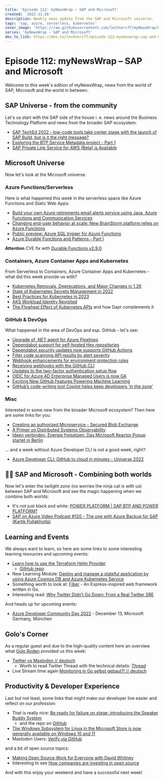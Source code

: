 ```yaml
---
title: 'Episode 112: myNewsWrap – SAP and Microsoft'
created: '2022-11-26'
description: Weekly news update from the SAP and Microsoft universe.
tags: 'sap, azure, serverless, kubernetes'
cover_image: 'https://raw.githubusercontent.com/lechnerc77/myNewsWrap/main/episodes/cover-images/episode112small.png'
series: 'myNewsWrap - SAP and Microsoft'
dev_to_link: https://dev.to/lechnerc77/episode-112-mynewswrap-sap-and-microsoft-3n3n
---
```


# Episode 112: myNewsWrap – SAP and Microsoft

Welcome to this week's edition of myNewsWrap, news from the world of SAP, Microsoft and the world in between.

## SAP Universe - from the community

Let's us start with the SAP side of the house i. e. news around the Business Technology Platform and news from the broader SAP ecosystem:

* [SAP TechEd 2022 - low-code tools take center stage with the launch of SAP Build, but is it the right message?](https://diginomica-com.cdn.ampproject.org/c/s/diginomica.com/sap-teched-2022-low-code-tools-take-center-stage-formal-launch-sap-build-it-right-message?amp)
* [Exploring the BTP Service Metadata project - Part 1](https://youtu.be/6gHzgUfV_SA)
* [SAP Private Link Service for AWS (Beta) is Available](https://blogs.sap.com/2022/11/22/sap-private-link-service-for-aws-beta-is-available/)

## Microsoft Universe

Now let's look at the Microsoft universe.

### Azure Functions/Serverless

Here is what happened this week in the serverless space like Azure Functions and Static Web Apps:

* [Build your own Azure retirements email alerts service using Java, Azure Functions and Communication Services](https://blog.siliconvalve.com/2022/11/16/build-your-own-azure-retirements-email-alerts-service-using-java-azure-functions-and-communication-services/)
* [Changing end-user behavior at scale: New BrainStorm platform relies on Azure Functions](https://customers.microsoft.com/story/1569466925567935379-changing-end-user-behavior-brainstorm-platform-azure-functions)
* [Public preview: Azure SQL trigger for Azure Functions](https://azure.microsoft.com/updates/public-preview-azure-sql-trigger-for-azure-functions/)
* [Azure Durable Functions and Patterns - Part I](https://youtu.be/x9YG3BH_YaE)

**Attention** CVE fix with [Durable Functions v2.9.0](https://github.com/Azure/azure-functions-durable-extension/releases/tag/v2.9.0)

### Containers, Azure Container Apps and Kubernetes

From Serverless to Containers, Azure Container Apps and Kubernetes - what did this week provide us with?

* [Kubernetes Removals, Deprecations, and Major Changes in 1.26](https://kubernetes.io/blog/2022/11/18/upcoming-changes-in-kubernetes-1-26/)
* [State of Kubernetes Secrets Management in 2022](https://www.doppler.com/blog/kubernetes-secrets-management-in-2022)
* [Best Practices for Kubernetes in 2023](https://myhistoryfeed.medium.com/best-practices-for-kubernetes-in-2023-bd0aaada1f72)
* [AKS Workload Identity Revisited](https://blog.baeke.info/2022/11/24/aks-workload-identity-revisited/)
* [The Flywheel Effect of Kubernetes APIs](https://thenewstack.io/the-flywheel-effect-of-kubernetes-apis) and how Dapr complements it

### GitHub & DevOps

What happened in the area of DevOps and esp. GitHub - let's see:

* [Upgrade of .NET agent for Azure Pipelines](https://devblogs.microsoft.com/devops/upgrade-of-net-agent-for-azure-pipelines/)
* [Dependabot support for self-hosted Hex repositories](https://github.blog/changelog/2022-11-23-dependabot-support-for-self-hosted-hex-repositories/)
* [Dependabot security updates now supports GitHub Actions](https://github.blog/changelog/2022-11-23-dependabot-security-updates-now-supports-github-actions/)
* [Filter code scanning API results by alert severity](https://github.blog/changelog/2022-11-25-filter-code-scanning-api-results-by-alert-severity/)
* [Webhook enhancements for environment protection rules](https://github.blog/changelog/2022-11-22-webhook-enhancements-for-environment-protection-rules/)
* [Receiving webhooks with the GitHub CLI](https://docs.github.com/en/developers/webhooks-and-events/webhooks/receiving-webhooks-with-the-github-cli)
* [Updates to the two-factor authentication setup flow](https://github.blog/changelog/2022-11-21-updates-to-the-two-factor-authentication-setup-flow/)
* [OIDC for Azure AD Enterprise Managed Users is now GA](https://github.blog/changelog/2022-11-21-oidc-for-azure-ad-enterprise-managed-users-is-now-ga/)
* [Exciting New GitHub Features Powering Machine Learning](https://github.blog/2022-11-22-exciting-new-github-features-powering-machine-learning/)
* [GitHub’s code-writing tool Copilot helps keep developers ‘in the zone’](https://www.fastcompany.com/90811225/githubs-code-writing-tool-copilot-helps-keep-developers-in-the-zone)

### Misc

Interested in some new from the broader Microsoft ecosystem? Then here are some links for you:

* [Creating an authorized Microservice - Secured Blob Exchange](https://techcommunity.microsoft.com/t5/apps-on-azure-blog/creating-an-authorized-microservice-secured-blob-exchange/ba-p/3675214)
* [A Primer on Distributed Systems Observability](https://itnext.io/a-primer-on-distributed-systems-observability-a0c2a8e2146c)
* [Ideen verbinden, Energie freisetzen: Das Microsoft Reactor Popup startet in Berlin](https://news.microsoft.com/de-de/ideen-verbinden-energie-freisetzen-das-microsoft-reactor-popup-startet-in-berlin/)

... and a week without Azure Developer CLI is not a good week, right?:

* [Azure Developer CLI: GitHub to cloud in minutes - Universe 2022](https://youtu.be/9z3PiHSCcYs)

## 🐱‍👤 SAP and Microsoft - Combining both worlds

Now let's enter the _twilight zone_ (no worries the ninja cat is with us) between SAP and Microsoft and see the magic happening when we combine both worlds:

* It's not just black and white: [POWER PLATFORM | SAP BTP AND POWER PLATFORM?](https://carstengroth.wordpress.com/2022/11/21/power-platform-sap-btp-and-power-platform/)
* [SAP on Azure Video Podcast #120 - The one with Azure Backup for SAP (Kartik Pullabhotla)](https://youtu.be/qTVi4okFGXk)

## Learning and Events

We always want to learn, so here are some links to some interesting learning resources and upcoming events:

* [Learn how to use the Terraform Helm Provider](https://youtu.be/HYIGljX7w74)
  * [GitHub repo](https://github.com/Cloud-Native-Security/trivy-terraform)
* New Learning Module: [Deploy and manage a stateful application by using Azure Cosmos DB and Azure Kubernetes Service](https://learn.microsoft.com/training/modules/aks-manage-application-state/)
* Something worth to look at: [Fiber](https://gofiber.io/) - An Express-inspired web framework written in Go.
* Interesting read: [Why Twitter Didn’t Go Down: From a Real Twitter SRE](https://matthewtejo.substack.com/p/why-twitter-didnt-go-down-from-a)

And heads up for upcoming events:

* [Azure Developer Community Day 2022](https://azuredev.org/#) - December 13, Microsoft Germany, München

## Golo's Corner

As a regular guest and due to the high-quality content here an overview what [Golo Roden](https://twitter.com/goloroden) provided us this week:

* [Twitter vs Mastodon // deutsch](https://youtu.be/pANn5Won5TQ)
  * Worth to read Twitter Thread with the technical details: [Thread](https://twitter.com/goloroden/status/1594597981419962369?s=20&t=6BStwYQgrYZBhFK0givAPg)
* Live Stream time again [Monitoring in Go selbst gebaut?! // deutsch](https://youtu.be/xUPvAy2KUZc)

## Productivity & Developer Experience

Last but not least, some links that might make our developer live easier and reflect on our profession:

* That is really nice: [Be ready for failure on stage: introducing the Speaker Buddy System](https://blog.marcduiker.nl/2022/11/24/speaker-buddy.html)
  * and the repo on [GitHub](https://github.com/marcduiker/speaker-buddy)
* [The Windows Subsystem for Linux in the Microsoft Store is now generally available on Windows 10 and 11](https://devblogs.microsoft.com/commandline/the-windows-subsystem-for-linux-in-the-microsoft-store-is-now-generally-available-on-windows-10-and-11/)  
* Mastodon Users: [Verify via GitHub](https://twitter.com/martinwoodward/status/1595452833721192449?s=20&t=u5-iu_zEPbGBAvptBUI9hw)

and a bit of open source topics:

* [Making Open Source Work for Everyone with David Whitney](https://podcasts.google.com/feed/aHR0cHM6Ly93d3cucHdvcC5jb20vZmVlZC5hc3B4P3Nob3c9ZG90bmV0cm9ja3MmZmlsZXR5cGU9bWFzdGVy/episode/aHR0cHM6Ly9hcGkuc3ByZWFrZXIuY29tL2VwaXNvZGUvNTE3NzA0ODg?sa=X&ved=0CAUQkfYCahcKEwj4tMuD4sn7AhUAAAAAHQAAAAAQEQ)
* Interesting to see [How companies are investing in open source](https://octoverse.github.com/2022/how-companies-invest-in-open-source)


And with this enjoy your weekend and have a successful next week!
